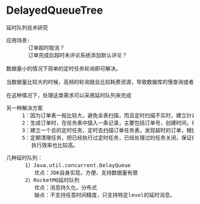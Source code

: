 # DelayedQueueTree
延时队列技术研究


<pre>
应用场景:
       订单超时取消？
       订单完成后超时未评论系统添加默认评论？

数据量小的情况下简单的定时任务轮询即可解决。

当数据量比较大的时候，高频的轮询就会比较耗费资源，导致数据库的慢查询或者查询超时。

在这种情况下，处理这类需求可以采用延时队列来完成
</pre>

<pre>
另一种解决方案
     1：因为订单表一般比较大，避免全表扫描，而且定时扫描不实时，建立针对订单的定时任务。
     2：生成订单时，在任务表中插入一条记录，主要包括订单号，创建时间，任务状态
     3：建立一个总的定时任务，定时去扫描订单任务表，发现超时的订单，根据订单号关闭订单
     5：定期清理任务，把已经执行过定时任务，已经处理过的任务关闭，保证任务表不至于特别大，
        执行效率也比较高。
</pre>

<pre>
几种延时队列：
      1）Java.util.concurrent.DelayQueue
         优点：JDK自身实现，方便，支持数据量有限
      2）RocketMQ延时队列
         优点：消息持久化，分布式
         缺点：不支持任意时间精度，只支持特定level的延时消息。
</pre>
